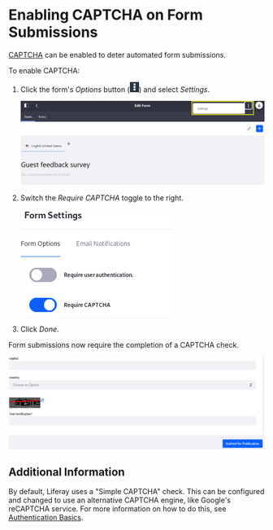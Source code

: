 # Enabling CAPTCHA on Form Submissions

[CAPTCHA](https://en.wikipedia.org/wiki/CAPTCHA) can be enabled to deter automated form submissions.

To enable CAPTCHA:

1. Click the form's _Options_ button (![Options](../../../../images/icon-options.png)) and select _Settings_.

    ![Navigate to the Form settings](./enabling-captcha-on-form-submissions/images/01.png)

1. Switch the _Require CAPTCHA_ toggle to the right.

    ![Enable CAPTCHA](./enabling-captcha-on-form-submissions/images/02.png)

1. Click _Done_.

Form submissions now require the completion of a CAPTCHA check.

![Form with captcha enabled.](./enabling-captcha-on-form-submissions/images/03.png)

## Additional Information

By default, Liferay uses a "Simple CAPTCHA" check. This can be configured and changed to use an alternative CAPTCHA engine, like Google's reCAPTCHA service. For more information on how to do this, see [Authentication Basics](../../../../installation-and-upgrades/securing-liferay/authentication-basics.md#configuring-captcha-or-recaptcha).

